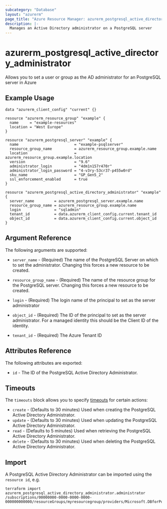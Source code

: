 ```yaml
---
subcategory: "Database"
layout: "azurerm"
page_title: "Azure Resource Manager: azurerm_postgresql_active_directory_administrator"
description: |-
  Manages an Active Directory administrator on a PostgreSQL server
---
```


# azurerm_postgresql_active_directory_administrator

Allows you to set a user or group as the AD administrator for an PostgreSQL server in Azure

## Example Usage

```hcl
data "azurerm_client_config" "current" {}

resource "azurerm_resource_group" "example" {
  name     = "example-resources"
  location = "West Europe"
}

resource "azurerm_postgresql_server" "example" {
  name                         = "example-psqlserver"
  resource_group_name          = azurerm_resource_group.example.name
  location                     = azurerm_resource_group.example.location
  version                      = "9.6"
  administrator_login          = "4dm1n157r470r"
  administrator_login_password = "4-v3ry-53cr37-p455w0rd"
  sku_name                     = "GP_Gen5_2"
  ssl_enforcement_enabled      = true
}

resource "azurerm_postgresql_active_directory_administrator" "example" {
  server_name         = azurerm_postgresql_server.example.name
  resource_group_name = azurerm_resource_group.example.name
  login               = "sqladmin"
  tenant_id           = data.azurerm_client_config.current.tenant_id
  object_id           = data.azurerm_client_config.current.object_id
}
```

## Argument Reference

The following arguments are supported:

* `server_name` - (Required) The name of the PostgreSQL Server on which to set the administrator. Changing this forces a new resource to be created.

* `resource_group_name` - (Required) The name of the resource group for the PostgreSQL server. Changing this forces a new resource to be created.

* `login` - (Required) The login name of the principal to set as the server administrator

* `object_id` - (Required) The ID of the principal to set as the server administrator. For a managed identity this should be the Client ID of the identity.

* `tenant_id` - (Required) The Azure Tenant ID

## Attributes Reference

The following attributes are exported:

* `id` - The ID of the PostgreSQL Active Directory Administrator.

## Timeouts

The `timeouts` block allows you to specify [timeouts](https://www.terraform.io/language/resources/syntax#operation-timeouts) for certain actions:

* `create` - (Defaults to 30 minutes) Used when creating the PostgreSQL Active Directory Administrator.
* `update` - (Defaults to 30 minutes) Used when updating the PostgreSQL Active Directory Administrator.
* `read` - (Defaults to 5 minutes) Used when retrieving the PostgreSQL Active Directory Administrator.
* `delete` - (Defaults to 30 minutes) Used when deleting the PostgreSQL Active Directory Administrator.

## Import

A PostgreSQL Active Directory Administrator can be imported using the `resource id`, e.g.

```shell
terraform import azurerm_postgresql_active_directory_administrator.administrator /subscriptions/00000000-0000-0000-0000-000000000000/resourceGroups/myresourcegroup/providers/Microsoft.DBforPostgreSQL/servers/myserver
```
